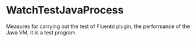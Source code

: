 WatchTestJavaProcess
====================

Measures for carrying out the test of Fluentd plugin, the performance of the Java VM, it is a test program.
